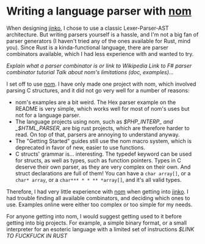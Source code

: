 # Writing a language parser with [nom](https://github.com/geal/nom)

When designing [jinko](https://github.com/cohenarthur/jinko), I chose to use a classic
Lexer-Parser-AST architecture. But writing parsers yourself is a hassle, and I'm not a
big fan of parser generators (I haven't tried any of the ones available for Rust, mind
you). Since Rust is a kinda-functional language, there are parser combinators available,
which I had less experience with and wanted to try.

_Explain what a parser combinator is or link to Wikipedia
Link to F# parser combinator tutorial
Talk about nom's limitations (doc, examples)..._

I set off to use [nom](https://github.com/geal/nom). I have only made one project with
nom, which involved parsing C structures, and it did not go very well for a number of
reasons:
* nom's examples are a bit weird. The Hex parser example on the README is very simple,
which works well for most of nom's uses but not for a language parser.
* The language projects using nom, such as _$PHP_INTERP_ and _$HTML_PARSER_, are big
rust projects, which are therefore harder to read. On top of that, parsers are annoying
to understand anyway.
* The "Getting Started" guides still use the nom macro system, which is deprecated in
favor of new, easier to use functions.
* C structs' grammar is... interesting. The typedef keyword can be used for structs, as
well as types, such as function pointers. Types in C deserve their own parser, as they
are very complex on their own. And struct declarations are full of them! You can have
a `char array[]`, or a `char* array`, or a `char*** * * ** *array[]`, and it's all valid
types.

Therefore, I had very little experience with [nom](https://github.com/geal/nom) when getting
into [jinko](https://github.com/cohenarthur/jinko). I had trouble finding all available
combinators, and deciding which ones to use. Examples online were either too complex or
too simple for my needs.



For anyone getting into nom, I would suggest getting used to it before getting into
big projects. For example, a simple binary format, or a small interpreter for an esoteric
language with a limited set of instructions _$LINK TO FUCKFUCK IN RUST_
